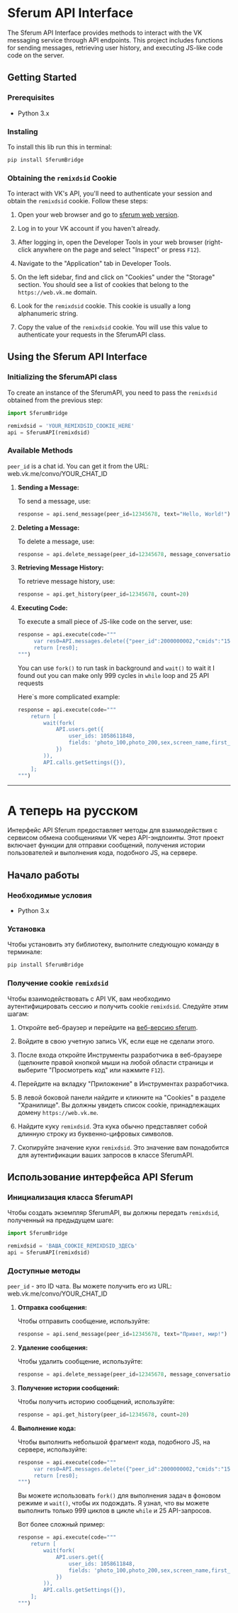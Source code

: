 # Sferum API Interface

The Sferum API Interface provides methods to interact with the VK messaging service through API endpoints. This project includes functions for sending messages, retrieving user history, and executing JS-like code code on the server.

## Getting Started

### Prerequisites

- Python 3.x

### Instaling

To install this lib run this in terminal:
```bash
pip install SferumBridge
```

### Obtaining the `remixdsid` Cookie

To interact with VK's API, you'll need to authenticate your session and obtain the `remixdsid` cookie. Follow these steps:

1. Open your web browser and go to [sferum web version](https://web.vk.me).
   
2. Log in to your VK account if you haven't already.

3. After logging in, open the Developer Tools in your web browser (right-click anywhere on the page and select "Inspect" or press `F12`).

4. Navigate to the "Application" tab in Developer Tools.

5. On the left sidebar, find and click on "Cookies" under the "Storage" section. You should see a list of cookies that belong to the `https://web.vk.me` domain.

6. Look for the `remixdsid` cookie. This cookie is usually a long alphanumeric string.

7. Copy the value of the `remixdsid` cookie. You will use this value to authenticate your requests in the SferumAPI class.

## Using the Sferum API Interface

### Initializing the SferumAPI class

To create an instance of the SferumAPI, you need to pass the `remixdsid` obtained from the previous step:

```python
import SferumBridge

remixdsid = 'YOUR_REMIXDSID_COOKIE_HERE'
api = SferumAPI(remixdsid)
```

### Available Methods

`peer_id` is a chat id. You can get it from the URL:
web.vk.me/convo/YOUR_CHAT_ID

1. **Sending a Message:**

   To send a message, use:
   ```python
   response = api.send_message(peer_id=12345678, text="Hello, World!")
   ```

2. **Deleting a Message:**

   To delete a message, use:
   ```python
   response = api.delete_message(peer_id=12345678, message_conversation_id=321)
   ```

3. **Retrieving Message History:**

   To retrieve message history, use:
   ```python
   response = api.get_history(peer_id=12345678, count=20)
   ```

4. **Executing Code:**

   To execute a small piece of JS-like code on the server, use:
   ```python
   response = api.execute(code="""
        var res0=API.messages.delete({"peer_id":2000000002,"cmids":"152","delete_for_all":1,"spam":0,"group_id":0,"lang":"ru"});
        return [res0];
   """)
   ```

   You can use `fork()` to run task in background and `wait()` to wait it
   I found out you can make only 999 cycles in `while` loop and 25 API requests

   Here`s more complicated example:
    ```python
   response = api.execute(code="""
        return [  
            wait(fork(  
                API.users.get({    
                    user_ids: 1058611848,    
                    fields: 'photo_100,photo_200,sex,screen_name,first_name_gen,is_nft,animated_avatar,custom_names_for_calls',  
                })
            )),  
            API.calls.getSettings({}),
        ];  
   """)
   ```

---------

# А теперь на русском

Интерфейс API Sferum предоставляет методы для взаимодействия с сервисом обмена сообщениями VK через API-эндпоинты. Этот проект включает функции для отправки сообщений, получения истории пользователей и выполнения кода, подобного JS, на сервере.

## Начало работы

### Необходимые условия

- Python 3.x

### Установка

Чтобы установить эту библиотеку, выполните следующую команду в терминале:
```bash
pip install SferumBridge
```

### Получение cookie `remixdsid`

Чтобы взаимодействовать с API VK, вам необходимо аутентифицировать сессию и получить cookie `remixdsid`. Следуйте этим шагам:

1. Откройте веб-браузер и перейдите на [веб-версию sferum](https://web.vk.me).
   
2. Войдите в свою учетную запись VK, если еще не сделали этого.

3. После входа откройте Инструменты разработчика в веб-браузере (щелкните правой кнопкой мыши на любой области страницы и выберите "Просмотреть код" или нажмите `F12`).

4. Перейдите на вкладку "Приложение" в Инструментах разработчика.

5. В левой боковой панели найдите и кликните на "Cookies" в разделе "Хранилище". Вы должны увидеть список cookie, принадлежащих домену `https://web.vk.me`.

6. Найдите куку `remixdsid`. Эта кука обычно представляет собой длинную строку из буквенно-цифровых символов.

7. Скопируйте значение куки `remixdsid`. Это значение вам понадобится для аутентификации ваших запросов в классе SferumAPI.

## Использование интерфейса API Sferum

### Инициализация класса SferumAPI

Чтобы создать экземпляр SferumAPI, вы должны передать `remixdsid`, полученный на предыдущем шаге:

```python
import SferumBridge

remixdsid = 'ВАША_COOKIE_REMIXDSID_ЗДЕСЬ'
api = SferumAPI(remixdsid)
```

### Доступные методы

`peer_id` - это ID чата. Вы можете получить его из URL:
web.vk.me/convo/YOUR_CHAT_ID

1. **Отправка сообщения:**

   Чтобы отправить сообщение, используйте:
   ```python
   response = api.send_message(peer_id=12345678, text="Привет, мир!")
   ```

2. **Удаление сообщения:**

   Чтобы удалить сообщение, используйте:
   ```python
   response = api.delete_message(peer_id=12345678, message_conversation_id=321)
   ```

3. **Получение истории сообщений:**

   Чтобы получить историю сообщений, используйте:
   ```python
   response = api.get_history(peer_id=12345678, count=20)
   ```

4. **Выполнение кода:**

   Чтобы выполнить небольшой фрагмент кода, подобного JS, на сервере, используйте:
   ```python
   response = api.execute(code="""
        var res0=API.messages.delete({"peer_id":2000000002,"cmids":"152","delete_for_all":1,"spam":0,"group_id":0,"lang":"ru"});
        return [res0];
   """)
   ```

   Вы можете использовать `fork()` для выполнения задач в фоновом режиме и `wait()`, чтобы их подождать.
   Я узнал, что вы можете выполнить только 999 циклов в цикле `while` и 25 API-запросов.

   Вот более сложный пример:
    ```python
   response = api.execute(code="""
        return [  
            wait(fork(  
                API.users.get({    
                    user_ids: 1058611848,    
                    fields: 'photo_100,photo_200,sex,screen_name,first_name_gen,is_nft,animated_avatar,custom_names_for_calls',  
                })
            )),  
            API.calls.getSettings({}),
        ];  
   """)
   ```
